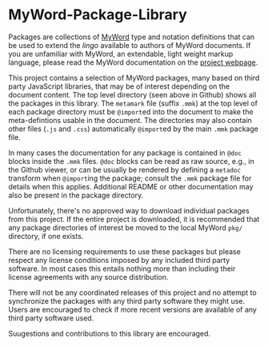 # MyWord-Package-Library
Packages are collections of [MyWord](http://ridgeworks.github.io/MyWord/) type and notation definitions that can be used to extend the *lingo* available to authors of MyWord documents. If you are unfamiliar with MyWord, an extendable, light weight markup language, please read the MyWord documentation on the [project webpage](http://ridgeworks.github.io/MyWord/).
 
This project contains a selection of MyWord packages, many based on third party JavaScript libraries, that may be of interest depending on the document content. The top level directory (seen above in Github) shows all the packages in this library. The `metamark` file (suffix `.mmk`) at the top level of each package directory must be `@import`ed into the document to make the meta-defintions usable in the document. The directories may also contain other files (`.js` and `.css`) automatically `@import`ed by the main `.mmk` package file.

In many cases the documentation for any package is contained in `@doc` blocks inside the `.mmk` files. `@doc` blocks can be read as raw source, e.g., in the Github viewer, or can be usually be rendered by defining a `metadoc` transform when `@import`ing the package; consult the `.mmk` package file for details when this applies. Additional README or other documentation may also be present in the package directory. 

Unfortunately, there's no approved way to download individual packages from this project. If the entire project is downloaded, it is recommended that any package directories of interest be moved to the local MyWord `pkg/` directory, if one exists. 

There are no licensing requirements to use these packages but please respect any license conditions imposed by any included third party software. In most cases this entails nothing more than including their license agreements with any source distribution.
 
There will not be any coordinated releases of this project and no attempt to synchronize the packages with any third party software they might use. Users are encouraged to check if more recent versions are available of any third party software used.

Suugestions and contributions to this library are encouraged.